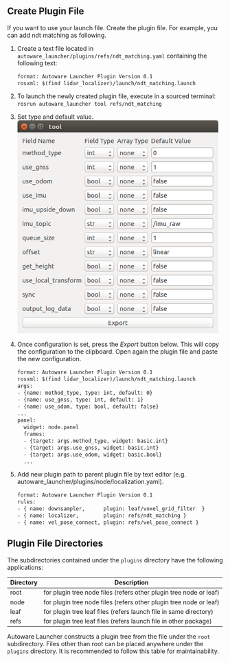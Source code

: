 
## Create Plugin File

If you want to use your launch file. Create the plugin file. For example, you can add ndt matching as following.<br>

1. Create a text file located in `autoware_launcher/plugins/refs/ndt_matching.yaml` containing the following text:<br>

    ```
    format: Autoware Launcher Plugin Version 0.1
    rosxml: $(find lidar_localizer)/launch/ndt_matching.launch
    ```

1. To launch the newly created plugin file, execute in a sourced terminal:<br>
    `rosrun autoware_launcher tool refs/ndt_matching`

1. Set type and default value.<br>
    ![plugin_tool](./plugin_tool.png)

1. Once configuration is set, press the *Export* button below. This will copy the configuration to the clipboard. Open again the plugin file and paste the new configuration.<br>

    ```
    format: Autoware Launcher Plugin Version 0.1
    rosxml: $(find lidar_localizer)/launch/ndt_matching.launch
    args:
    - {name: method_type, type: int, default: 0}
    - {name: use_gnss, type: int, default: 1}
    - {name: use_odom, type: bool, default: false}
    ...
    panel:
      widget: node.panel
      frames:
      - {target: args.method_type, widget: basic.int}
      - {target: args.use_gnss, widget: basic.int}
      - {target: args.use_odom, widget: basic.bool}
      ...
    ```

1. Add new plugin path to parent plugin file by text editor (e.g. autoware_launcher/plugins/node/localization.yaml).

    ```
    format: Autoware Launcher Plugin Version 0.1
    rules:
    - { name: downsampler,      plugin: leaf/voxel_grid_filter  }
    - { name: localizer,        plugin: refs/ndt_matching }
    - { name: vel_pose_connect, plugin: refs/vel_pose_connect }
    ```

## Plugin File Directories

The subdirectories contained under the `plugins` directory have the following applications:

| Directory | Description |
|-----------|-------------|
| root | for plugin tree node files (refers other plugin tree node or leaf)  |
| node | for plugin tree node files (refers other plugin tree node or leaf) |
| leaf | for plugin tree leaf files (refers launch file in same directory) |
| refs | for plugin tree leaf files (refers launch file in other package) |

Autoware Launcher constructs a plugin tree from the file under the `root` subdirectory.
Files other than root can be placed anywhere under the `plugins` directory.
It is recommended to follow this table for maintainability.
